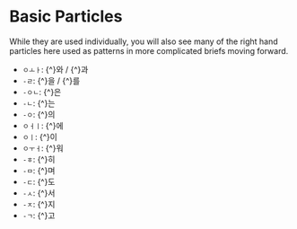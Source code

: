 # Basic Particles

While they are used individually, you will also see many of the right hand particles here used as patterns in more complicated briefs moving forward.

- `ㅇㅗㅏ`: {^}와 / {^}과
- `-ㄹ`: {^}을 / {^}를
- `-ㅇㄴ`: {^}은
- `-ㄴ`: {^}는
- `-ㅇ`: {^}의
- `ㅇㅓㅣ`: {^}에
- `ㅇㅣ`: {^}이
- `ㅇㅜㅓ`: {^}워
- `-ㅎ`: {^}히
- `-ㅁ`: {^}며
- `-ㄷ`: {^}도
- `-ㅅ`: {^}서
- `-ㅈ`: {^}지
- `-ㄱ`: {^}고
